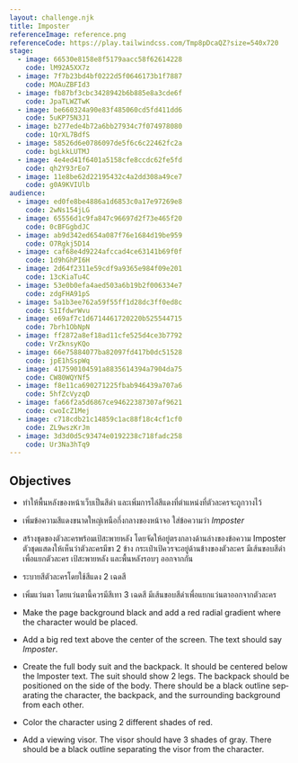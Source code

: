 ```yaml
---
layout: challenge.njk
title: Imposter
referenceImage: reference.png
referenceCode: https://play.tailwindcss.com/Tmp8pDcaQZ?size=540x720
stage:
  - image: 66530e8158e8f5179aacc58f62614228
    code: lM92A5XX7z
  - image: 7f7b23bd4bf0222d5f0646173b1f7887
    code: MOAuZBFId3
  - image: fb87bf3cbc3428942b6b885e8a3cde6f
    code: JpaTLWZTwK
  - image: be660324a90e83f485060cd5fd411dd6
    code: 5uKP75N3J1
  - image: b277ede4b72a6bb27934c7f074978080
    code: 1QrXL7BdfS
  - image: 58526d6e0786097de5f6c6c22462fc2a
    code: bgLkkLUTMJ
  - image: 4e4ed41f6401a5158cfe8ccdc62fe5fd
    code: qh2Y93rEo7
  - image: 11e8be62d22195432c4a2dd308a49ce7
    code: g0A9KVIUlb
audience:
  - image: ed0fe8be4886a1d6853c0a17e97269e8
    code: 2wNs154jLG
  - image: 65556d1c9fa847c96697d2f73e465f20
    code: 0cBFGgbdJC
  - image: ab9d342ed654a087f76e1684d19be959
    code: O7Rgkj5D14
  - image: caf68e4d9224afccad4ce63141b69f0f
    code: 1d9hGhPI6H
  - image: 2d64f2311e59cdf9a9365e984f09e201
    code: 13cKiaTu4C
  - image: 53e0b0efa4aed503a6b19b2f006334e7
    code: zdgFHA91pS
  - image: 5a1b3ee762a59f55ff1d28dc3ff0ed8c
    code: S1IfdwrWvu
  - image: e69af7c1d6714461720220b525544715
    code: 7brh1ObNpN
  - image: ff2872a8ef18ad11cfe525d4ce3b7792
    code: VrZknsyKQo
  - image: 66e75884077ba82097fd417b0dc51528
    code: jpE1hSspWq
  - image: 417590104591a8835614394a7904da75
    code: CW80WQYNf5
  - image: f8e11ca690271225fbab946439a707a6
    code: 5hfZcVyzqD
  - image: fa66f2a5d6867ce94622387307af9621
    code: cwoIcZ1Mej
  - image: c718cdb21c14859c1ac88f18c4cf1cf0
    code: ZL9wszKrJm
  - image: 3d3d0d5c93474e0192238c718fadc258
    code: Ur3Na3hTq9
---
```


## Objectives

<div class="objectives" lang="th">

- ทำให้พื้นหลังของหน้าเว็บเป็นสีดำ และเพิ่มการไล่สีแดงที่ตำแหน่งที่ตัวละครจะถูกวางไว้

- เพิ่มข้อความสีแดงขนาดใหญ่เหนือกึ่งกลางของหน้าจอ ใส่ข้อความว่า <em>Imposter</em>

- สร้างชุดของตัวละครพร้อมเป้สะพายหลัง โดยจัดให้อยู่ตรงกลางด้านล่างของข้อความ Imposter ตัวชุดแสดงให้เห็นว่าตัวละครมีขา 2 ข้าง กระเป๋าเป้ควรจะอยู่ด้านข้างของตัวละคร มีเส้นขอบสีดำเพื่อแยกตัวละคร เป้สะพายหลัง และพื้นหลังรอบๆ ออกจากกัน

- ระบายสีตัวละครโดยใช้สีแดง 2 เฉดสี

- เพิ่มแว่นตา โดยแว่นตานี้ควรมีสีเทา 3 เฉดสี มีเส้นขอบสีดำเพื่อแยกแว่นตาออกจากตัวละคร

</div>

<div class="objectives" lang="en">

- Make the page background black and add a red radial gradient where the character would be placed.

- Add a big red text above the center of the screen. The text should say <em>Imposter</em>.

- Create the full body suit and the backpack. It should be centered below the Imposter text. The suit should show 2 legs. The backpack should be positioned on the side of the body. There should be a black outline separating the character, the backpack, and the surrounding background from each other.

- Color the character using 2 different shades of red.

- Add a viewing visor. The visor should have 3 shades of gray. There should be a black outline separating the visor from the character.

</div>
